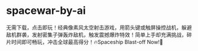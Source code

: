 # spacewar-by-ai
无需下载，点击即玩！经典像素风太空射击游戏，用箭头键或触屏操控战机，躲避敌机群袭，发射密集子弹轰炸敌机，触发震撼爆炸特效！简单上手却充满挑战，碎片时间即可畅玩，冲击全球最高得分！🔥Spaceship Blast-off Now!🚀
